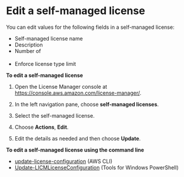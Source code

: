 # Edit a self\-managed license<a name="modify-license-configuration"></a>

You can edit values for the following fields in a self\-managed license: 
+ Self\-managed license name
+ Description
+ Number of <option>
+ Enforce license type limit

**To edit a self\-managed license**

1. Open the License Manager console at [https://console\.aws\.amazon\.com/license\-manager/](https://console.aws.amazon.com/license-manager/)\.

1. In the left navigation pane, choose **self\-managed licenses**\.

1. Select the self\-managed license\.

1. Choose **Actions**, **Edit**\.

1. Edit the details as needed and then choose **Update**\.

**To edit a self\-managed license using the command line**
+ [update\-license\-configuration](https://docs.aws.amazon.com/cli/latest/reference/license-manager/update-license-configuration.html) \(AWS CLI\)
+ [Update\-LICMLicenseConfiguration](https://docs.aws.amazon.com/powershell/latest/reference/items/Update-LICMLicenseConfiguration.html) \(Tools for Windows PowerShell\)
